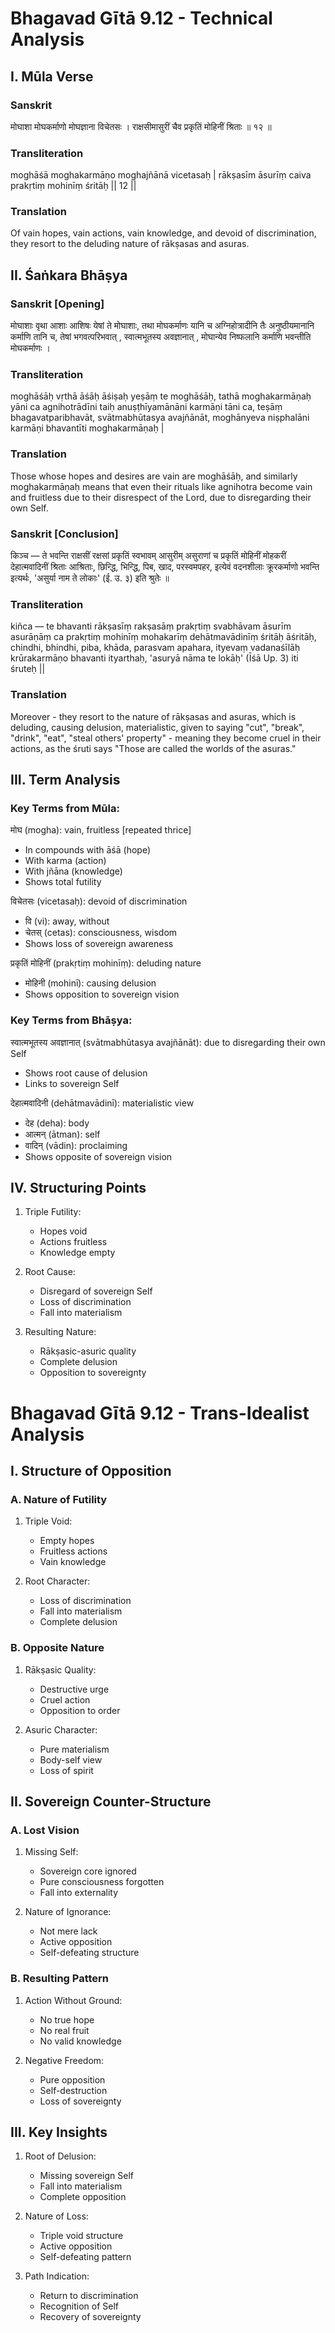 # Bhagavad Gītā 9.12 - Technical Analysis

## I. Mūla Verse

### Sanskrit
मोघाशा मोघकर्माणो मोघज्ञाना विचेतसः ।
राक्षसीमासुरीं चैव प्रकृतिं मोहिनीं श्रिताः ॥ १२ ॥

### Transliteration
moghāśā moghakarmāṇo moghajñānā vicetasaḥ |
rākṣasīm āsurīṃ caiva prakṛtiṃ mohinīṃ śritāḥ || 12 ||

### Translation
Of vain hopes, vain actions, vain knowledge, and devoid of discrimination, they resort to the deluding nature of rākṣasas and asuras.

## II. Śaṅkara Bhāṣya

### Sanskrit [Opening]
मोघाशाः वृथा आशाः आशिषः येषां ते मोघाशाः, तथा मोघकर्माणः यानि च अग्निहोत्रादीनि तैः अनुष्ठीयमानानि कर्माणि तानि च, तेषां भगवत्परिभवात् , स्वात्मभूतस्य अवज्ञानात् , मोघान्येव निष्फलानि कर्माणि भवन्तीति मोघकर्माणः ।

### Transliteration
moghāśāḥ vṛthā āśāḥ āśiṣaḥ yeṣāṃ te moghāśāḥ, tathā moghakarmāṇaḥ yāni ca agnihotrādīni taiḥ anuṣṭhīyamānāni karmāṇi tāni ca, teṣāṃ bhagavatparibhavāt, svātmabhūtasya avajñānāt, moghānyeva niṣphalāni karmāṇi bhavantīti moghakarmāṇaḥ |

### Translation
Those whose hopes and desires are vain are moghāśāḥ, and similarly moghakarmāṇaḥ means that even their rituals like agnihotra become vain and fruitless due to their disrespect of the Lord, due to disregarding their own Self.

### Sanskrit [Conclusion]
किञ्च — ते भवन्ति राक्षसीं रक्षसां प्रकृतिं स्वभावम् आसुरीम् असुराणां च प्रकृतिं मोहिनीं मोहकरीं देहात्मवादिनीं श्रिताः आश्रिताः, छिन्द्धि, भिन्द्धि, पिब, खाद, परस्वमपहर, इत्येवं वदनशीलाः क्रूरकर्माणो भवन्ति इत्यर्थः, 'असुर्या नाम ते लोकाः' (ई. उ. ३) इति श्रुतेः ॥

### Transliteration
kiñca — te bhavanti rākṣasīṃ rakṣasāṃ prakṛtiṃ svabhāvam āsurīm asurāṇāṃ ca prakṛtiṃ mohinīṃ mohakarīṃ dehātmavādinīṃ śritāḥ āśritāḥ, chindhi, bhindhi, piba, khāda, parasvam apahara, ityevaṃ vadanaśīlāḥ krūrakarmāṇo bhavanti ityarthaḥ, 'asuryā nāma te lokāḥ' (Īśā Up. 3) iti śruteḥ ||

### Translation
Moreover - they resort to the nature of rākṣasas and asuras, which is deluding, causing delusion, materialistic, given to saying "cut", "break", "drink", "eat", "steal others' property" - meaning they become cruel in their actions, as the śruti says "Those are called the worlds of the asuras."

## III. Term Analysis

### Key Terms from Mūla:

मोघ (mogha): vain, fruitless [repeated thrice]
  - In compounds with āśā (hope)
  - With karma (action)
  - With jñāna (knowledge)
  - Shows total futility

विचेतसः (vicetasaḥ): devoid of discrimination
  - वि (vi): away, without
  - चेतस् (cetas): consciousness, wisdom
  - Shows loss of sovereign awareness

प्रकृतिं मोहिनीं (prakṛtiṃ mohinīṃ): deluding nature
  - मोहिनी (mohinī): causing delusion
  - Shows opposition to sovereign vision

### Key Terms from Bhāṣya:

स्वात्मभूतस्य अवज्ञानात् (svātmabhūtasya avajñānāt): due to disregarding their own Self
  - Shows root cause of delusion
  - Links to sovereign Self

देहात्मवादिनी (dehātmavādinī): materialistic view
  - देह (deha): body
  - आत्मन् (ātman): self
  - वादिन् (vādin): proclaiming
  - Shows opposite of sovereign vision

## IV. Structuring Points

1. Triple Futility:
   - Hopes void
   - Actions fruitless
   - Knowledge empty

2. Root Cause:
   - Disregard of sovereign Self
   - Loss of discrimination
   - Fall into materialism

3. Resulting Nature:
   - Rākṣasic-asuric quality
   - Complete delusion
   - Opposition to sovereignty
# Bhagavad Gītā 9.12 - Trans-Idealist Analysis

## I. Structure of Opposition

### A. Nature of Futility
1. Triple Void:
   - Empty hopes
   - Fruitless actions
   - Vain knowledge

2. Root Character:
   - Loss of discrimination
   - Fall into materialism
   - Complete delusion

### B. Opposite Nature
1. Rākṣasic Quality:
   - Destructive urge
   - Cruel action
   - Opposition to order

2. Asuric Character:
   - Pure materialism
   - Body-self view
   - Loss of spirit

## II. Sovereign Counter-Structure

### A. Lost Vision
1. Missing Self:
   - Sovereign core ignored
   - Pure consciousness forgotten
   - Fall into externality

2. Nature of Ignorance:
   - Not mere lack
   - Active opposition
   - Self-defeating structure

### B. Resulting Pattern
1. Action Without Ground:
   - No true hope
   - No real fruit
   - No valid knowledge

2. Negative Freedom:
   - Pure opposition
   - Self-destruction
   - Loss of sovereignty

## III. Key Insights

1. Root of Delusion:
   - Missing sovereign Self
   - Fall into materialism
   - Complete opposition

2. Nature of Loss:
   - Triple void structure
   - Active opposition
   - Self-defeating pattern

3. Path Indication:
   - Return to discrimination
   - Recognition of Self
   - Recovery of sovereignty
